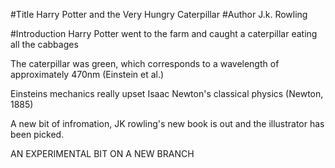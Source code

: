 #Title
Harry Potter and the Very Hungry Caterpillar
#Author
J.k. Rowling

#Introduction
Harry Potter went to the farm and caught a caterpillar eating all the cabbages

The caterpillar was green, which corresponds to a wavelength of approximately 470nm (Einstein et al.)

Einsteins mechanics really upset Isaac Newton's classical physics (Newton, 1885)

A new bit of infromation, JK rowling's new book is out and the illustrator has been picked.

AN EXPERIMENTAL BIT ON A NEW BRANCH
